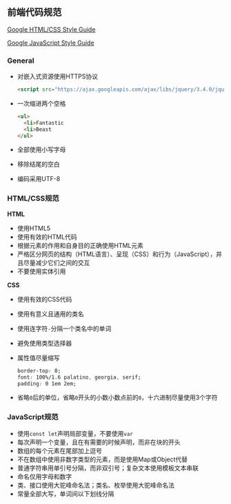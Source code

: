## 前端代码规范

[Google HTML/CSS Style Guide](https://google.github.io/styleguide/htmlcssguide.html)

[Google JavaScript Style Guide](https://google.github.io/styleguide/jsguide.html)

### General

* 对嵌入式资源使用HTTPS协议

  ```html
  <script src="https://ajax.googleapis.com/ajax/libs/jquery/3.4.0/jquery.min.js"></script>
  ```

* 一次缩进两个空格

  ```html
  <ul>
    <li>Fantastic
    <li>Beast
  </ul>
  ```

* 全部使用小写字母

* 移除结尾的空白

* 编码采用UTF-8

### HTML/CSS规范

**HTML**

* 使用HTML5
* 使用有效的HTML代码
* 根据元素的作用和自身目的正确使用HTML元素
* 严格区分网页的结构（HTML语言）、呈现（CSS）和行为（JavaScript），并且尽量减少它们之间的交互
* 不要使用实体引用

**CSS**

* 使用有效的CSS代码

* 使用有意义且通用的类名

* 使用连字符`-`分隔一个类名中的单词

* 避免使用类型选择器

* 属性值尽量缩写

  ```css
  border-top: 0;
  font: 100%/1.6 palatino, georgia, serif;
  padding: 0 1em 2em;
  ```

* 省略`0`后的单位，省略`0`开头的小数小数点前的`0`，十六进制尽量使用3个字符

  

### JavaScript规范

* 使用`const let`声明局部变量，不要使用`var`
* 每次声明一个变量，且在有需要的时候声明，而非在块的开头
* 数组的每个元素在尾部加上逗号
* 不在数组中使用非数字类型的元素，而是使用Map或Object代替
* 普通字符串用单引号分隔，而非双引号；复杂文本使用模板文本串联
* 命名仅用字母和数字
* 类、接口使用大驼峰命名法；类名、枚举使用大驼峰命名法
* 常量全部大写，单词间以下划线分隔


